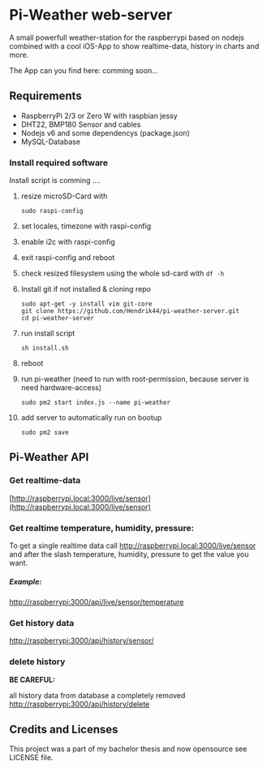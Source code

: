 # Pi-Weather web-server
A small powerfull weather-station for the raspberrypi based on nodejs combined with a cool iOS-App to show realtime-data, history in charts and more.

The App can you find here: comming soon...

## Requirements
* RaspberryPi 2/3 or Zero W with raspbian jessy
* DHT22, BMP180 Sensor and cables
* Nodejs v6 and some dependencys (package.json)
* MySQL-Database


### Install required software
Install script is comming ....

1. resize microSD-Card with 
	```
	sudo raspi-config
	```
2. set locales, timezone with raspi-config
3. enable i2c with raspi-config
4. exit raspi-config and reboot
5. check resized filesystem using the whole sd-card with ``` df -h ```
6. Install git if not installed & cloning repo
	```
	sudo apt-get -y install vim git-core
	git clone https://github.com/Hendrik44/pi-weather-server.git
	cd pi-weather-server
	```	
7. run install script
	```
	sh install.sh
	```
8. reboot
9. run pi-weather (need to run with root-permission, because server is need hardware-access)
	
	```
	sudo pm2 start index.js --name pi-weather
	```
10. add server to automatically run on bootup
	```
	sudo pm2 save
	```		
## Pi-Weather API
### Get realtime-data
[http://raspberrypi.local:3000/live/sensor](http://raspberrypi.local:3000/live/sensor)
### Get realtime temperature, humidity, pressure:
To get a single realtime data call http://raspberrypi.local:3000/live/sensor and after the slash temperature, humidity, pressure to get the value you want.

##### Example:

[http://raspberrypi:3000/api/live/sensor/temperature](http://raspberrypi:3000/api/live/sensor/temperature)

### Get history data
[http://raspberrypi:3000/api/history/sensor/](http://raspberrypi:3000/api/history/sensor/)

### delete history 
__BE CAREFUL:__

all history data from database a completely removed
[http://raspberrypi:3000/api/history/delete](http://raspberrypi:3000/history/log) 
	
## Credits and Licenses
This project was a part of my bachelor thesis and now opensource see LICENSE file. 

